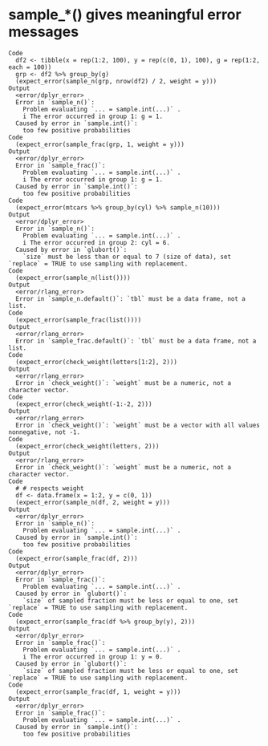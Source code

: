 # sample_*() gives meaningful error messages

    Code
      df2 <- tibble(x = rep(1:2, 100), y = rep(c(0, 1), 100), g = rep(1:2, each = 100))
      grp <- df2 %>% group_by(g)
      (expect_error(sample_n(grp, nrow(df2) / 2, weight = y)))
    Output
      <error/dplyr_error>
      Error in `sample_n()`: 
        Problem evaluating `... = sample.int(...)` . 
        i The error occurred in group 1: g = 1.
      Caused by error in `sample.int()`: 
        too few positive probabilities
    Code
      (expect_error(sample_frac(grp, 1, weight = y)))
    Output
      <error/dplyr_error>
      Error in `sample_frac()`: 
        Problem evaluating `... = sample.int(...)` . 
        i The error occurred in group 1: g = 1.
      Caused by error in `sample.int()`: 
        too few positive probabilities
    Code
      (expect_error(mtcars %>% group_by(cyl) %>% sample_n(10)))
    Output
      <error/dplyr_error>
      Error in `sample_n()`: 
        Problem evaluating `... = sample.int(...)` . 
        i The error occurred in group 2: cyl = 6.
      Caused by error in `glubort()`: 
        `size` must be less than or equal to 7 (size of data), set `replace` = TRUE to use sampling with replacement.
    Code
      (expect_error(sample_n(list())))
    Output
      <error/rlang_error>
      Error in `sample_n.default()`: `tbl` must be a data frame, not a list.
    Code
      (expect_error(sample_frac(list())))
    Output
      <error/rlang_error>
      Error in `sample_frac.default()`: `tbl` must be a data frame, not a list.
    Code
      (expect_error(check_weight(letters[1:2], 2)))
    Output
      <error/rlang_error>
      Error in `check_weight()`: `weight` must be a numeric, not a character vector.
    Code
      (expect_error(check_weight(-1:-2, 2)))
    Output
      <error/rlang_error>
      Error in `check_weight()`: `weight` must be a vector with all values nonnegative, not -1.
    Code
      (expect_error(check_weight(letters, 2)))
    Output
      <error/rlang_error>
      Error in `check_weight()`: `weight` must be a numeric, not a character vector.
    Code
      # # respects weight
      df <- data.frame(x = 1:2, y = c(0, 1))
      (expect_error(sample_n(df, 2, weight = y)))
    Output
      <error/dplyr_error>
      Error in `sample_n()`: 
        Problem evaluating `... = sample.int(...)` . 
      Caused by error in `sample.int()`: 
        too few positive probabilities
    Code
      (expect_error(sample_frac(df, 2)))
    Output
      <error/dplyr_error>
      Error in `sample_frac()`: 
        Problem evaluating `... = sample.int(...)` . 
      Caused by error in `glubort()`: 
        `size` of sampled fraction must be less or equal to one, set `replace` = TRUE to use sampling with replacement.
    Code
      (expect_error(sample_frac(df %>% group_by(y), 2)))
    Output
      <error/dplyr_error>
      Error in `sample_frac()`: 
        Problem evaluating `... = sample.int(...)` . 
        i The error occurred in group 1: y = 0.
      Caused by error in `glubort()`: 
        `size` of sampled fraction must be less or equal to one, set `replace` = TRUE to use sampling with replacement.
    Code
      (expect_error(sample_frac(df, 1, weight = y)))
    Output
      <error/dplyr_error>
      Error in `sample_frac()`: 
        Problem evaluating `... = sample.int(...)` . 
      Caused by error in `sample.int()`: 
        too few positive probabilities

